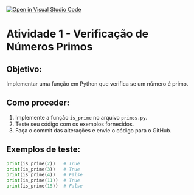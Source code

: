 [![Open in Visual Studio Code](https://classroom.github.com/assets/open-in-vscode-2e0aaae1b6195c2367325f4f02e2d04e9abb55f0b24a779b69b11b9e10269abc.svg)](https://classroom.github.com/online_ide?assignment_repo_id=15880953&assignment_repo_type=AssignmentRepo)
# Atividade 1 - Verificação de Números Primos

## Objetivo:
Implementar uma função em Python que verifica se um número é primo.

## Como proceder:
1. Implemente a função `is_prime` no arquivo `primos.py`.
2. Teste seu código com os exemplos fornecidos.
3. Faça o commit das alterações e envie o código para o GitHub.

## Exemplos de teste:
```python
print(is_prime(2))   # True
print(is_prime(3))   # True
print(is_prime(4))   # False
print(is_prime(11))  # True
print(is_prime(15))  # False
```
